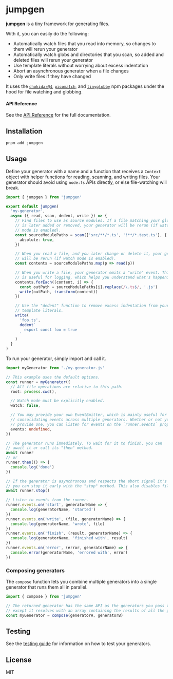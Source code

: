 # jumpgen

**jumpgen** is a tiny framework for generating files.

With it, you can easily do the following:

- Automatically watch files that you read into memory, so changes to them will rerun your generator
- Automatically watch globs and directories that you scan, so added and deleted files will rerun your generator
- Use template literals without worrying about excess indentation
- Abort an asynchronous generator when a file changes
- Only write files if they have changed

It uses the [`chokidar@4`](https://github.com/paulmillr/chokidar), [`picomatch`](https://github.com/micromatch/picomatch), and [`tinyglobby`](https://github.com/SuperchupuDev/tinyglobby) npm packages under the hood for file watching and globbing.

#### API Reference

See the [API Reference](./docs/api.md) for the full documentation.

## Installation

```bash
pnpm add jumpgen
```

## Usage

Define your generator with a name and a function that receives a `Context` object with helper functions for reading, scanning, and writing files. Your generator should avoid using `node:fs` APIs directly, or else file-watching will break.

```ts
import { jumpgen } from 'jumpgen'

export default jumpgen(
  'my-generator',
  async ({ read, scan, dedent, write }) => {
    // Find files to use as source modules. If a file matching your globs
    // is later added or removed, your generator will be rerun (if watch
    // mode is enabled).
    const sourceModulePaths = scan(['src/**/*.ts', '!**/*.test.ts'], {
      absolute: true,
    })

    // When you read a file, and you later change or delete it, your generator
    // will be rerun (if watch mode is enabled).
    const contents = sourceModulePaths.map(p => read(p))

    // When you write a file, your generator emits a "write" event. This
    // is useful for logging, which helps you understand what's happening.
    contents.forEach((content, i) => {
      const outPath = sourceModulePaths[i].replace(/\.ts$/, '.js')
      write(outPath, transform(content))
    })

    // Use the "dedent" function to remove excess indentation from your
    // template literals.
    write(
      'foo.ts',
      dedent`
        export const foo = true
      `
    )
  }
)
```

To run your generator, simply import and call it.

```ts
import myGenerator from './my-generator.js'

// This example uses the default options.
const runner = myGenerator({
  // All file operations are relative to this path.
  root: process.cwd(),

  // Watch mode must be explicitly enabled.
  watch: false,

  // You may provide your own EventEmitter, which is mainly useful for
  // consolidating events across multiple generators. Whether or not you
  // provide one, you can listen for events on the `runner.events` property.
  events: undefined,
})

// The generator runs immediately. To wait for it to finish, you can
// await it or call its "then" method.
await runner
// or
runner.then(() => {
  console.log('done')
})

// If the generator is asynchronous and respects the abort signal it's given,
// you can stop it early with the "stop" method. This also disables file watching.
await runner.stop()

// Listen to events from the runner.
runner.events.on('start', generatorName => {
  console.log(generatorName, 'started')
})
runner.events.on('write', (file, generatorName) => {
  console.log(generatorName, 'wrote', file)
})
runner.events.on('finish', (result, generatorName) => {
  console.log(generatorName, 'finished with', result)
})
runner.events.on('error', (error, generatorName) => {
  console.error(generatorName, 'errored with', error)
})
```

### Composing generators

The `compose` function lets you combine multiple generators into a single generator that runs them all in parallel.

```ts
import { compose } from 'jumpgen'

// The returned generator has the same API as the generators you pass to it,
// except it resolves with an array containing the results of all the generators.
const myGenerator = compose(generatorA, generatorB)
```

## Testing

See the [testing guide](./docs/testing.md) for information on how to test your generators.

## License

MIT
